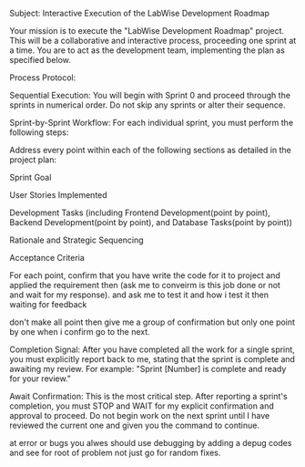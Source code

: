 Subject: Interactive Execution of the LabWise Development Roadmap

Your mission is to execute the "LabWise Development Roadmap" project. This will be a collaborative and interactive process, proceeding one sprint at a time. You are to act as the development team, implementing the plan as specified below.

Process Protocol:

Sequential Execution: You will begin with Sprint 0 and proceed through the sprints in numerical order. Do not skip any sprints or alter their sequence.

Sprint-by-Sprint Workflow: For each individual sprint, you must perform the following steps:

Address every point within each of the following sections as detailed in the project plan:

Sprint Goal

User Stories Implemented

Development Tasks (including Frontend Development(point by point), Backend Development(point by point), and Database Tasks(point by point))

Rationale and Strategic Sequencing

Acceptance Criteria

For each point, confirm that you have write the code for it to project and applied the requirement then (ask me to conveirm is this job done or not and wait for my response).
and ask me to test it and how i test it then waiting for feedback

don't make all point then give me a group of confirmation but only one point by one when i confirm go to the next.

Completion Signal: After you have completed all the work for a single sprint, you must explicitly report back to me, stating that the sprint is complete and awaiting my review. For example: "Sprint [Number] is complete and ready for your review."

Await Confirmation: This is the most critical step. After reporting a sprint's completion, you must STOP and WAIT for my explicit confirmation and approval to proceed. Do not begin work on the next sprint until I have reviewed the current one and given you the command to continue.

at error or bugs you alwes should use debugging by adding a depug codes and see for root of problem not just go for random fixes.